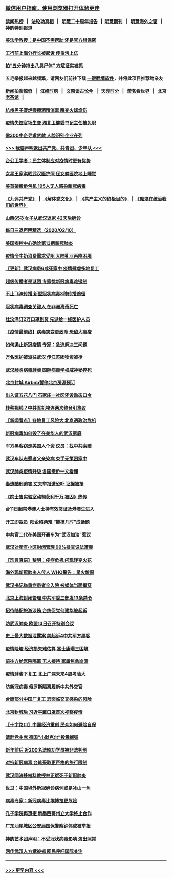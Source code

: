 ### [微信用户指南，使用浏览器打开体验更佳](https://github.com/gfw-breaker/banned-news1/blob/master/indexes/wechat-guide.md?t=0)
#### [禁闻热榜](热点新闻.md?t=0)  &nbsp;&nbsp;|&nbsp;&nbsp; [法轮功真相](https://github.com/gfw-breaker/truth/blob/master/README.md?t=0) &nbsp;&nbsp;|&nbsp;&nbsp; [明慧二十周年报告](https://github.com/gfw-breaker/mh-reports/blob/master/README.md?t=0) &nbsp;&nbsp;|&nbsp;&nbsp;[明慧期刊](https://github.com/gfw-breaker/mh-qikan) &nbsp;&nbsp;|&nbsp;&nbsp; [明慧海外之窗](https://github.com/gfw-breaker/mh-news/blob/master/README.md?t=0) &nbsp;&nbsp;|&nbsp;&nbsp; [神韵特别报道](https://github.com/gfw-breaker/mh-news/blob/master/shenyun.md?t=0)
#### [美法学教授：是中国不需帮助 还是官方想保密](../pages/nsc413/n11859492.md?t=02111511) 
#### [工行前上海分行长被起诉 传贪污上亿](../pages/nsc413/n11860139.md?t=02111511) 
#### [拍“五分钟拖出八具尸体” 方斌证实被抓](../pages/nsc413/n11860090.md?t=02111511) 
#### 五毛举报越来越频繁，请网友们前往下载 [一键翻墙软件](https://github.com/gfw-breaker/ssr-accounts)，并将此项目推荐给亲友
#### [新闻拍案惊奇](https://github.com/gfw-breaker/banned-news1/blob/master/pages/link4.md) &nbsp;&nbsp;|&nbsp;&nbsp; [江峰时刻](https://github.com/gfw-breaker/banned-news1/blob/master/pages/link4.md) &nbsp;&nbsp;|&nbsp;&nbsp; [文昭谈古论今](https://github.com/gfw-breaker/banned-news1/blob/master/pages/link4.md) &nbsp;&nbsp;|&nbsp;&nbsp; [天亮时分](https://github.com/gfw-breaker/banned-news1/blob/master/pages/link4.md) &nbsp;&nbsp;|&nbsp;&nbsp; [萧茗看世界](https://github.com/gfw-breaker/banned-news1/blob/master/pages/link4.md) &nbsp;&nbsp;|&nbsp;&nbsp; [北京老茶馆](https://github.com/gfw-breaker/banned-news1/blob/master/pages/link4.md) &nbsp;&nbsp;|&nbsp;&nbsp; 
#### [杭州男子暖炉旁擦酒精消毒 瞬变火球烧伤](../pages/nsc413/n11860071.md?t=02111511) 
#### [疫情失控官场生变 湖北卫健委书记主任被免职](../pages/nsc413/n11859848.md?t=02111511) 
#### [逾300中企寻求贷款 人脸识别企业在列](../pages/nsc413/n11860100.md?t=02111511) 
#### [>>> 我要声明退出共产党、共青团、少年队 <<<](https://github.com/begood0513/goodnews/blob/master/quit/letter.md) 
#### [台公卫学者：民主体制应对疫情时更有优势](../pages/nsc413/n11860023.md?t=02111511) 
#### [女星王家淇晒武汉医护照 侄女躺医院地上睡觉](../pages/nsc413/n11859756.md?t=02111511) 
#### [美首架撤侨包机 195人无人感染新冠病毒](../pages/nsc413/n11859908.md?t=02111511) 
#### [《九评共产党》](https://github.com/begood0513/9ping.md/blob/master/README.md) &nbsp;|&nbsp; [《解体党文化》](../../../../jtdwh.md/blob/master/README.md)  &nbsp;|&nbsp; [《共产主义的终极目的》](../../../../gczydzjmd.md/blob/master/README.md) &nbsp;|&nbsp; [《魔鬼在统治我们的世界》](../../../../mgztzwmdsj.md/blob/master/README.md) 
#### [山西65岁女子从武汉返家 42天后确诊](../pages/nsc413/n11859912.md?t=02111511) 
#### [每日三退声明精选（2020/02/10）](../pages/nsc413/n11860031.md?t=02111511) 
#### [美国疾控中心确诊第13例新冠肺炎](../pages/nsc413/n11859966.md?t=02111511) 
#### [疫情令牛奶消费需求受阻 大陆乳业再陷困境](../pages/nsc413/n11859859.md?t=02111511) 
#### [【更新】武汉病患6成死家中 疫情肆虐多地复工](../pages/nsc413/n11801312.md?t=02111511) 
#### [超级传播者是谜团 专家忧新冠病毒难遏制](../pages/nsc413/n11859686.md?t=02111511) 
#### [不止飞沫传播 新型冠状病毒3种传播途径](../pages/nsc413/n11859060.md?t=02111511) 
#### [冠状病毒调查关键人 在非洲离奇死亡](../pages/nsc413/n11859798.md?t=02111511) 
#### [杜汶泽订2万口罩到货 先派给一线医护人员](../pages/nsc413/n11859214.md?t=02111511) 
#### [【疫情最前线】病毒突变更致命 恐酿大瘟疫](../pages/nsc413/n11859604.md?t=02111511) 
#### [如何遏止新冠疫情 专家：急迫解决三问题](../pages/nsc413/n11859685.md?t=02111511) 
#### [万名医护被派往武汉 传江苏团物资被抢](../pages/nsc413/n11859585.md?t=02111511) 
#### [武汉肺炎病毒肆虐 国际病毒学权威神秘猝死](../pages/nsc413/n11833010.md?t=02111511) 
#### [北京封城 Airbnb暂停北京房源预订](../pages/nsc413/n11859659.md?t=02111511) 
#### [出入证五花八门 石家庄一社区还设动态口令](../pages/nsc413/n11859510.md?t=02111511) 
#### [转移视线？中共军机接连两次绕台引热议](../pages/nsc413/n11859346.md?t=02111511) 
#### [【新闻看点】各地复工风险大 北京遇政治危机](../pages/nsc413/n11859164.md?t=02111511) 
#### [新冠病毒如何毁了在美华人的武汉家庭](../pages/nsc413/n11859524.md?t=02111511) 
#### [军方黑客窃走美国人个资 议员：找中共索赔](../pages/nsc413/n11859371.md?t=02111511) 
#### [武汉车队志愿者父亲染病 束手无策困家中](../pages/nsc413/n11859117.md?t=02111511) 
#### [武汉肺炎疫情升级 各国撤侨一文看懂](../pages/nsc413/n11859313.md?t=02111511) 
#### [妻遭酷刑迫害 丈夫举报遭恐吓 证据被抢](../pages/nsc413/n11858478.md?t=02111511) 
#### [《院士售实验室动物获利千万 被囚》热传](../pages/nsc413/n11859316.md?t=02111511) 
#### [台11日起禁港澳人士持有效签证及港澳生进入](../pages/nsc413/n11858423.md?t=02111511) 
#### [开工即裁员  陆企陷两难 “能撑几时”成话题](../pages/nsc413/n11859127.md?t=02111511) 
#### [中共官二代在美国开豪车为“武汉加油”惹议](../pages/nsc413/n11859039.md?t=02111511) 
#### [武汉对所有小区封闭管理 99%排查说法遭轰](../pages/nsc413/n11859264.md?t=02111511) 
#### [【珍言真语】黎明：疫症危机 闪现转变火花](../pages/nsc413/n11859199.md?t=02111511) 
#### [海外现新冠肺炎人传人 WHO警告：星火燎原](../pages/nsc413/n11859252.md?t=02111511) 
#### [武汉书记称重症患者全入院 被媒体当面揭穿](../pages/nsc413/n11859218.md?t=02111511) 
#### [北京上海封闭管理 中共军委三部发13条禁令](../pages/nsc413/n11859098.md?t=02111511) 
#### [招待陆配旅游涉贿 台统促党何建华被起诉](../pages/nsc413/n11858696.md?t=02111511) 
#### [防武汉肺炎 欧盟13日召开特别会议](../pages/nsc413/n11859088.md?t=02111511) 
#### [史上最大数据泄露案 美起诉4中共军方黑客](../pages/nsc413/n11859115.md?t=02111511) 
#### [疫情险峻 经济损失难估算 富士康曝三困境](../pages/nsc413/n11859120.md?t=02111511) 
#### [前往方舱医院隔离 无人接待 家属焦急崩溃](../pages/nsc413/n11859068.md?t=02111511) 
#### [疫情肆虐下复工 北上广深未来4周考验大](../pages/nsc413/n11859066.md?t=02111511) 
#### [防新冠病毒 俄罗斯隔离履新中共外交官](../pages/nsc413/n11859079.md?t=02111511) 
#### [台商部分中国厂复工 恐面临交叉感染的风险](../pages/nsc413/n11858646.md?t=02111511) 
#### [北京封城后 习近平戴口罩首次视察疫情](../pages/nsc413/n11858828.md?t=02111511) 
#### [【十字路口】中国经济重创 民众如何避险自保](../pages/nsc413/n11857098.md?t=02111511) 
#### [请辞党主席 德国“小默克尔”投震撼弹](../pages/nsc413/n11858583.md?t=02111511) 
#### [新年前后 近200名法轮功学员被非法判刑](../pages/nsc413/n11855720.md?t=02111511) 
#### [对抗新冠病毒 台韩采取更严格的旅行限制](../pages/nsc413/n11858936.md?t=02111511) 
#### [武汉同济移植科教授林正斌死于新冠肺炎](../pages/nsc413/n11858844.md?t=02111511) 
#### [世卫：中国境外新冠确诊病例或是冰山一角](../pages/nsc413/n11858781.md?t=02111511) 
#### [病毒专家：新冠病毒比埃博拉更危险](../pages/nsc413/n11858572.md?t=02111511) 
#### [孔子学院再遭拒 新墨西哥州立大学终止合作](../pages/nsc413/n11858661.md?t=02111511) 
#### [广东汕尾城区公安局国保警察钟伟成被举报](../pages/nsc413/n11854172.md?t=02111511) 
#### [神韵艺术团声明：不受冠状病毒影响 演出照常](../pages/nsc413/n11858801.md?t=02111511) 
#### [网传武汉人方斌被抓 网民呼吁国际关注](../pages/nsc413/n11858666.md?t=02111511) 

----
#### [ >>> 更早内容 <<< ](../indexes/nsc413-earlier.md)

